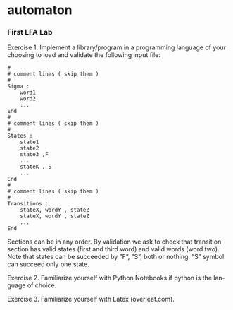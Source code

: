 # automaton
### First LFA Lab
Exercise 1. Implement a library/program in a programming language of your
choosing to load and validate the following input file:
```
#
# comment lines ( skip them )
#
Sigma :
    word1
    word2
    ...
End
#
# comment lines ( skip them )
#
States :
    state1
    state2
    state3 ,F
    ...
    stateK , S
    ...
End
#
# comment lines ( skip them )
#
Transitions :
    stateX, wordY , stateZ
    stateX, wordY , stateZ
    ...
End
```

Sections can be in any order. By validation we ask to check that transition
section has valid states (first and third word) and valid words (word two). Note
that states can be succeeded by ”F”, ”S”, both or nothing. ”S” symbol can
succeed only one state.

Exercise 2. Familiarize yourself with Python Notebooks if python is the lan-
guage of choice.

Exercise 3. Familiarize yourself with Latex (overleaf.com).
